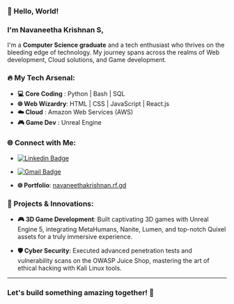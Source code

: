 ### 👋 Hello, World!

### I'm **Navaneetha Krishnan S**, 

I'm a **Computer Science graduate** and a tech enthusiast who thrives on the bleeding edge of technology. My journey spans across the realms of Web development, Cloud solutions, and Game development.

### 🔥 My Tech Arsenal:

- **💻 Core Coding** : Python | Bash | SQL
- **🌐 Web Wizardry**: HTML | CSS | JavaScript | React.js
- **☁️ Cloud**       : Amazon Web Services (AWS)
- **🎮 Game Dev**    : Unreal Engine

### 🌐 Connect with Me:

- [![Linkedin Badge](https://img.shields.io/badge/-NavaneethaKrishnan-blue?style=flat-square&logo=Linkedin&logoColor=white&link=https://www.linkedin.com/in/riti2409/)](https://www.linkedin.com/in/navaneetha-krishnan-s/)
  
- [![Gmail Badge](https://img.shields.io/badge/-krish.cgac@gmail.com-c14438?style=flat-square&logo=Gmail&logoColor=white&link=mailto:krish.cgac@gmail.com)](mailto:krish.cgac@gmail.com)
  
- **🌐 Portfolio**: [navaneethakrishnan.rf.gd](https://navaneethakrishnan.rf.gd)

### 🚀 Projects & Innovations:

- **🎮 3D Game Development**: Built captivating 3D games with Unreal Engine 5, integrating MetaHumans, Nanite, Lumen, and top-notch Quixel assets for a truly immersive experience.
  
- **🛡️ Cyber Security**: Executed advanced penetration tests and vulnerability scans on the OWASP Juice Shop, mastering the art of ethical hacking with Kali Linux tools.

---

### Let's build something amazing together! 🚀
